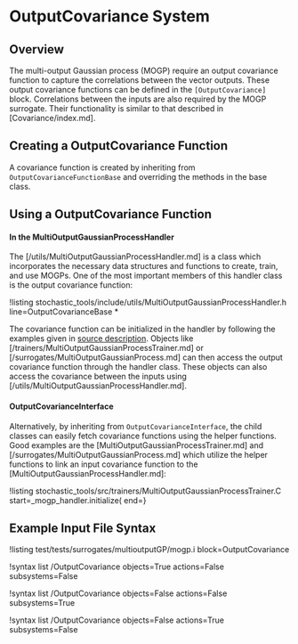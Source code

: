 # OutputCovariance System

## Overview

The multi-output Gaussian process (MOGP) require an output covariance function to capture the correlations between the vector outputs. These output covariance functions can be defined in the `[OutputCovariance]` block. Correlations between the inputs are also required by the MOGP surrogate. Their functionality is similar to that described in [Covariance/index.md].

## Creating a OutputCovariance Function

A covariance function is created by inheriting from `OutputCovarianceFunctionBase` and overriding the methods in the base class.

## Using a OutputCovariance Function

#### In the MultiOutputGaussianProcessHandler

The [/utils/MultiOutputGaussianProcessHandler.md] is a class which incorporates the necessary data structures and
functions to create, train, and use MOGPs. One of the most important members
of this handler class is the output covariance function:

!listing stochastic_tools/include/utils/MultiOutputGaussianProcessHandler.h line=OutputCovarianceBase *

The covariance function can be initialized in the handler by following the examples
given in [source description](/utils/MultiOutputGaussianProcessHandler.md). Objects like
[/trainers/MultiOutputGaussianProcessTrainer.md] or [/surrogates/MultiOutputGaussianProcess.md] can then access the
output covariance function through the handler class. These objects can also access the covariance between the inputs using [/utils/MultiOutputGaussianProcessHandler.md].

#### OutputCovarianceInterface

Alternatively, by inheriting from
`OutputCovarianceInterface`, the child classes can easily fetch covariance functions
using the helper functions. Good examples are the [MultiOutputGaussianProcessTrainer.md] and
[/surrogates/MultiOutputGaussianProcess.md] which utilize the helper functions to link an input
covariance function to the [MultiOutputGaussianProcessHandler.md]:

!listing stochastic_tools/src/trainers/MultiOutputGaussianProcessTrainer.C start=_mogp_handler.initialize( end=}

## Example Input File Syntax

!listing test/tests/surrogates/multioutputGP/mogp.i block=OutputCovariance

!syntax list /OutputCovariance objects=True actions=False subsystems=False

!syntax list /OutputCovariance objects=False actions=False subsystems=True

!syntax list /OutputCovariance objects=False actions=True subsystems=False
